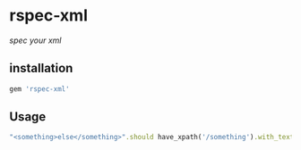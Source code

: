 # rspec-xml
*spec your xml*

## installation
```ruby
gem 'rspec-xml'
```

## Usage
```ruby
"<something>else</something>".should have_xpath('/something').with_text('else')
```
